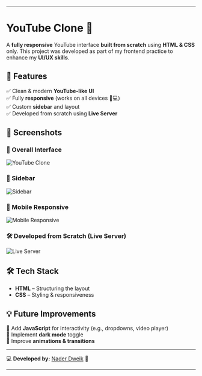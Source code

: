 
---

# **YouTube Clone 🎥**  

A **fully responsive** YouTube interface **built from scratch** using **HTML & CSS** only. This project was developed as part of my frontend practice to enhance my **UI/UX skills**.  

## 🚀 **Features**  
✅ Clean & modern **YouTube-like UI**  
✅ Fully **responsive** (works on all devices 📱💻)  
✅ Custom **sidebar** and layout  
✅ Developed from scratch using **Live Server**  

## 📸 **Screenshots**  

### **🎨 Overall Interface**  
![YouTube Clone](https://github.com/user-attachments/assets/83f85ccc-78ac-4c26-9dd8-bce531eb4d10)  

### **📂 Sidebar**  
![Sidebar](https://github.com/user-attachments/assets/754c52bd-6e02-4d3a-a434-3dd721cb5a7a)  

### **📱 Mobile Responsive**  
![Mobile Responsive](https://github.com/user-attachments/assets/a9dd8f22-59d6-4b90-8d7e-ef6da48018f6)  

### **🛠 Developed from Scratch (Live Server)**  
![Live Server](https://github.com/user-attachments/assets/e461571f-d4d7-405f-bc56-3cabf3b59895)  

## 🛠 **Tech Stack**  
- **HTML** – Structuring the layout  
- **CSS** – Styling & responsiveness  

## 💡 **Future Improvements**  
🔹 Add **JavaScript** for interactivity (e.g., dropdowns, video player)  
🔹 Implement **dark mode** toggle  
🔹 Improve **animations & transitions**  

---

💻 **Developed by:** [Nader Dweik](https://github.com/NaderDweik) 🚀  

---

